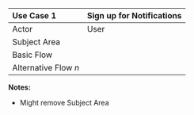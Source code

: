 | Use Case 1 | Sign up for Notifications |
| :--- | :--- |
| Actor | User |
| Subject Area |  |
| Basic Flow |  |
| Alternative Flow _n_ |  |


**Notes:** 
- Might remove Subject Area

